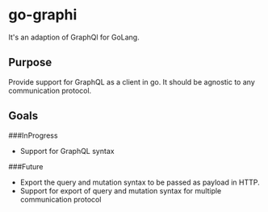 go-graphi
====

It's an adaption of GraphQl for GoLang.

Purpose
-------
 Provide support for GraphQL as a client in go.
 It should be agnostic to any communication protocol.
 
Goals
-------

###InProgress
- Support for GraphQL syntax

###Future
- Export the query and mutation syntax to be passed as payload in HTTP.
- Support for export of query and mutation syntax for multiple communication protocol 